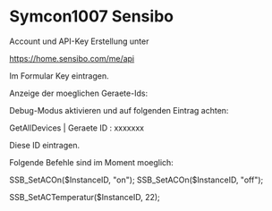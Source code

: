# Symcon1007 Sensibo

Account und API-Key Erstellung unter

https://home.sensibo.com/me/api

Im Formular Key eintragen.

Anzeige der moeglichen Geraete-Ids:

Debug-Modus aktivieren und auf folgenden Eintrag achten:

GetAllDevices | Geraete ID : xxxxxxx

Diese ID eintragen.



Folgende Befehle sind im Moment moeglich:

SSB_SetACOn($InstanceID, "on");
SSB_SetACOn($InstanceID, "off");

SSB_SetACTemperatur($InstanceID, 22);





